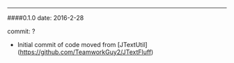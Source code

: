 --------
####0.1.0
date: 2016-2-28

commit: ?

* Initial commit of code moved from [JTextUtil] (https://github.com/TeamworkGuy2/JTextFluff)